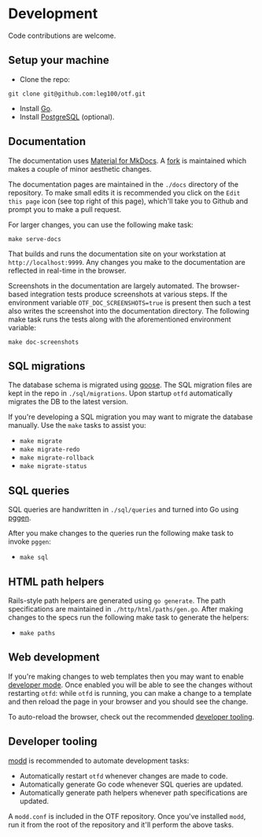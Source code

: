 # Development

Code contributions are welcome.

## Setup your machine

* Clone the repo:

```
git clone git@github.com:leg100/otf.git
```

* Install [Go](https://go.dev/doc/install).
* Install [PostgreSQL](https://www.postgresql.org/download/) (optional).

## Documentation

The documentation uses [Material for MkDocs](https://squidfunk.github.io/mkdocs-material/). A [fork](https://github.com/leg100/mkdocs-material) is maintained which makes a couple of minor aesthetic changes.

The documentation pages are maintained in the `./docs` directory of the repository. To make small edits it is recommended you click on the `Edit this page` icon (see top right of this page), which'll take you to Github and prompt you to make a pull request.

For larger changes, you can use the following make task:

```
make serve-docs
```

That builds and runs the documentation site on your workstation at `http://localhost:9999`. Any changes you make to the documentation are reflected in real-time in the browser.

Screenshots in the documentation are largely automated. The browser-based integration tests produce screenshots at various steps. If the environment variable `OTF_DOC_SCREENSHOTS=true` is present then such a test also writes the screenshot into the documentation directory. The following make task runs the tests along with the aforementioned environment variable:

```
make doc-screenshots
```

## SQL migrations

The database schema is migrated using [goose](https://github.com/pressly/goose). The SQL migration files are kept in the repo in `./sql/migrations`. Upon startup `otfd` automatically migrates the DB to the latest version.

If you're developing a SQL migration you may want to migrate the database manually. Use the `make` tasks to assist you:

* `make migrate`
* `make migrate-redo`
* `make migrate-rollback`
* `make migrate-status`

## SQL queries

SQL queries are handwritten in `./sql/queries` and turned into Go using [pggen](https://github.com/jschaf/pggen).

After you make changes to the queries run the following make task to invoke `pggen`:

* `make sql`

## HTML path helpers

Rails-style path helpers are generated using `go generate`. The path specifications are maintained in `./http/html/paths/gen.go`. After making changes to the specs run the following make task to generate the helpers:

* `make paths`

## Web development

If you're making changes to web templates then you may want to enable [developer mode](../config/flags/#-dev-mode). Once enabled you will be able to see the changes without restarting `otfd`: while `otfd` is running, you can make a change to a template and then reload the page in your browser and you should see the change.

To auto-reload the browser, check out the recommended [developer tooling](#developer-tooling).

## Developer tooling

[modd](https://github.com/cortesi/modd) is recommended to automate development tasks:

* Automatically restart `otfd` whenever changes are made to code.
* Automatically generate Go code whenever SQL queries are updated.
* Automatically generate path helpers whenever path specifications are updated.

A `modd.conf` is included in the OTF repository. Once you've installed `modd`, run it from the root of the repository and it'll perform the above tasks.
